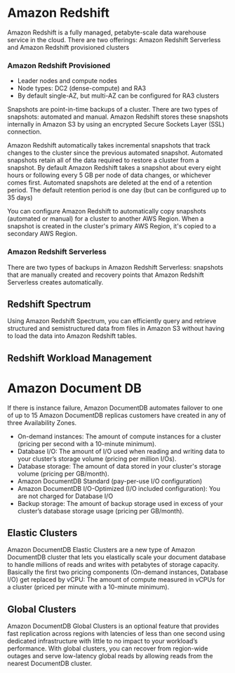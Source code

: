 # Amazon Redshift

Amazon Redshift is a fully managed, petabyte-scale data warehouse service in the cloud. There are two offerings: Amazon Redshift Serverless and Amazon Redshift provisioned clusters

### Amazon Redshift Provisioned
* Leader nodes and compute nodes
* Node types: DC2 (dense-compute) and RA3
* By default single-AZ, but multi-AZ can be configured for RA3 clusters

Snapshots are point-in-time backups of a cluster. There are two types of snapshots: automated and manual. Amazon Redshift stores these snapshots internally in Amazon S3 by using an encrypted Secure Sockets Layer (SSL) connection.

Amazon Redshift automatically takes incremental snapshots that track changes to the cluster since the previous automated snapshot. Automated snapshots retain all of the data required to restore a cluster from a snapshot.
By default Amazon Redshift takes a snapshot about every eight hours or following every 5 GB per node of data changes, or whichever comes first.
Automated snapshots are deleted at the end of a retention period. The default retention period is one day (but can be configured up to 35 days)

You can configure Amazon Redshift to automatically copy snapshots (automated or manual) for a cluster to another AWS Region. When a snapshot is created in the cluster's primary AWS Region, it's copied to a secondary AWS Region.

### Amazon Redshift Serverless

There are two types of backups in Amazon Redshift Serverless: snapshots that are manually created and recovery points that Amazon Redshift Serverless creates automatically. 

## Redshift Spectrum

Using Amazon Redshift Spectrum, you can efficiently query and retrieve structured and semistructured data from files in Amazon S3 without having to load the data into Amazon Redshift tables.

## Redshift Workload Management


# Amazon Document DB

If there is instance failure, Amazon DocumentDB automates failover to one of up to 15 Amazon DocumentDB replicas customers have created in any of three Availability Zones.

* On-demand instances: The amount of compute instances for a cluster (pricing per second with a 10-minute minimum).
* Database I/O: The amount of I/O used when reading and writing data to your cluster’s storage volume (pricing per million I/Os).
* Database storage: The amount of data stored in your cluster's storage volume (pricing per GB/month).
*   Amazon DocumentDB Standard (pay-per-use I/O configuration)
*   Amazon DocumentDB I/O-Optimized (I/O included configuration): You are not charged for Database I/O
* Backup storage: The amount of backup storage used in excess of your cluster’s database storage usage (pricing per GB/month).

## Elastic Clusters

Amazon DocumentDB Elastic Clusters are a new type of Amazon DocumentDB cluster that lets you elastically scale your document database to handle millions of reads and writes with petabytes of storage capacity. Basically the first two pricing components (On-demand instances, Database I/O) get replaced by vCPU: The amount of compute measured in vCPUs for a cluster (priced per minute with a 10-minute minimum).

## Global Clusters

Amazon DocumentDB Global Clusters is an optional feature that provides fast replication across regions with latencies of less than one second using dedicated infrastructure with little to no impact to your workload’s performance. With global clusters, you can recover from region-wide outages and serve low-latency global reads by allowing reads from the nearest DocumentDB cluster.
